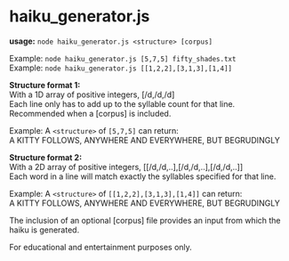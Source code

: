 # haiku_generator.js
<b>usage:</b> `node haiku_generator.js <structure> [corpus]`

Example: `node haiku_generator.js [5,7,5] fifty_shades.txt`<br />
Example: `node haiku_generator.js [[1,2,2],[3,1,3],[1,4]]`<br />

<b>Structure format 1:</b><br />
With a 1D array of positive integers, [/d,/d,/d]<br />
Each line only has to add up to the syllable count for that line.<br />
Recommended when a [corpus] is included.<br />

Example: A `<structure>` of `[5,7,5]` can return:<br />
A KITTY FOLLOWS, ANYWHERE AND EVERYWHERE, BUT BEGRUDINGLY<br />

<b>Structure format 2:</b><br />
With a 2D array of positive integers, [[/d,/d,..],[/d,/d,..],[/d,/d,..]]<br />
Each word in a line will match exactly the syllables specified for that line.<br />

Example: A `<structure>` of `[[1,2,2],[3,1,3],[1,4]]` can return:<br />
A KITTY FOLLOWS, ANYWHERE AND EVERYWHERE, BUT BEGRUDINGLY<br />

The inclusion of an optional [corpus] file provides an input
from which the haiku is generated.

For educational and entertainment purposes only.
